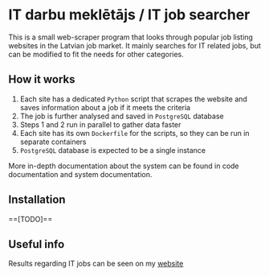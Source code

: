 # IT darbu meklētājs / IT job searcher
This is a small web-scraper program that looks through popular job listing websites in the Latvian job market. It mainly searches for IT related jobs, but can be modified to fit the needs for other categories.

## How it works
1. Each site has a dedicated `Python` script that scrapes the website and saves information about a job if it meets the criteria
2. The job is further analysed and saved in `PostgreSQL` database
3. Steps 1 and 2 run in parallel to gather data faster
4. Each site has its own `Dockerfile` for the scripts, so they can be run in separate containers
5. `PostgreSQL` database is expected to be a single instance

More in-depth documentation about the system can be found in code documentation and system documentation.

## Installation
==[TODO]==

## Useful info
Results regarding IT jobs can be seen on my [website](https://www.davisky.lv/it-darbi)
